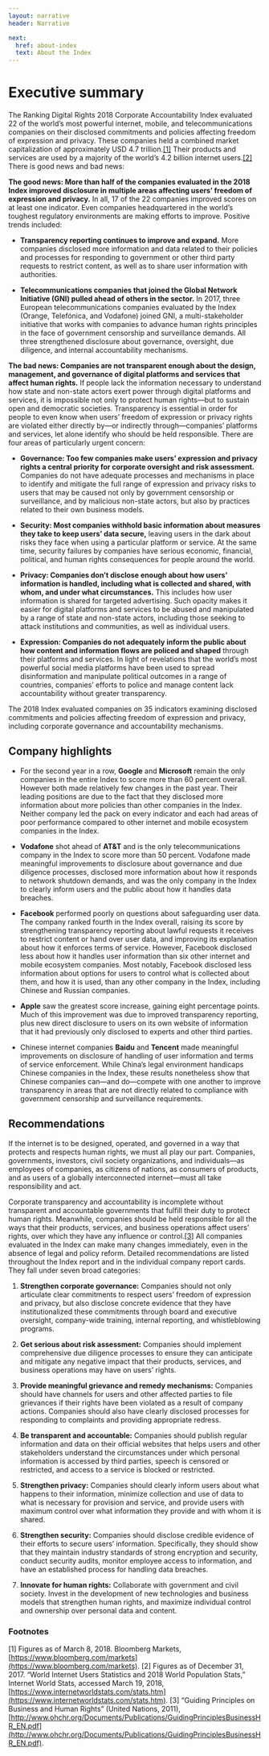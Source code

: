 ```yaml
---
layout: narrative
header: Narrative

next:
  href: about-index
  text: About the Index
---
```


# Executive summary

The Ranking Digital Rights 2018 Corporate Accountability Index evaluated 22 of the world’s most powerful internet, mobile, and telecommunications companies on their disclosed commitments and policies affecting freedom of expression and privacy. These companies held a combined market capitalization of approximately USD 4.7 trillion.[[1]](#footnotes) Their products and services are used by a majority of the world’s 4.2 billion internet users.[[2]](#footnotes) There is good news and bad news:

**The good news: More than half of the companies evaluated in the 2018 Index improved disclosure in multiple areas affecting users’ freedom of expression and privacy.** In all, 17 of the 22 companies improved scores on at least one indicator. Even companies headquartered in the world’s toughest regulatory environments are making efforts to improve. Positive trends included:

- **Transparency reporting continues to improve and expand.** More companies disclosed more information and data related to their policies and processes for responding to government or other third party requests to restrict content, as well as to share user information with authorities.

- **Telecommunications companies that joined the Global Network Initiative (GNI) pulled ahead of others in the sector.** In 2017, three European telecommunications companies evaluated by the Index (Orange, Telefónica, and Vodafone) joined GNI, a multi-stakeholder initiative that works with companies to advance human rights principles in the face of government censorship and surveillance demands. All three strengthened disclosure about governance, oversight, due diligence, and internal accountability mechanisms.

**The bad news: Companies are not transparent enough about the design, management, and governance of digital platforms and services that affect human rights.** If people lack the information necessary to understand how state and non-state actors exert power through digital platforms and services, it is impossible not only to protect human rights—but to sustain open and democratic societies. Transparency is essential in order for people to even know when users’ freedom of expression or privacy rights are violated either directly by—or indirectly through—companies’ platforms and services, let alone identify who should be held responsible. There are four areas of particularly urgent concern:

- **Governance: Too few companies make users’ expression and privacy rights a central priority for corporate oversight and risk assessment.** Companies do not have adequate processes and mechanisms in place to identify and mitigate the full range of expression and privacy risks to users that may be caused not only by government censorship or surveillance, and by malicious non-state actors, but also by practices related to their own business models.

- **Security: Most companies withhold basic information about measures they take to keep users’ data secure,** leaving users in the dark about risks they face when using a particular platform or service. At the same time, security failures by companies have serious economic, financial, political, and human rights consequences for people around the world.

- **Privacy: Companies don’t disclose enough about how users’ information is handled, including what is collected and shared, with whom, and under what circumstances.** This includes how user information is shared for targeted advertising. Such opacity makes it easier for digital platforms and services to be abused and manipulated by a range of state and non-state actors, including those seeking to attack institutions and communities, as well as individual users.

- **Expression: Companies do not adequately inform the public about how content and information flows are policed and shaped** through their platforms and services. In light of revelations that the world’s most powerful social media platforms have been used to spread disinformation and manipulate political outcomes in a range of countries, companies’ efforts to police and manage content lack accountability without greater transparency.

The 2018 Index evaluated companies on 35 indicators examining disclosed commitments and policies affecting freedom of expression and privacy, including corporate governance and accountability mechanisms.

## Company highlights

- For the second year in a row, **Google** and **Microsoft** remain the only companies in the entire Index to score more than 60 percent overall. However both made relatively few changes in the past year. Their leading positions are due to the fact that they disclosed more information about more policies than other companies in the Index. Neither company led the pack on every indicator and each had areas of poor performance compared to other internet and mobile ecosystem companies in the Index.

- **Vodafone** shot ahead of **AT&T** and is the only telecommunications company in the Index to score more than 50 percent. Vodafone made meaningful improvements to disclosure about governance and due diligence processes, disclosed more information about how it responds to network shutdown demands, and was the only company in the Index to clearly inform users and the public about how it handles data breaches.

- **Facebook** performed poorly on questions about safeguarding user data. The company ranked fourth in the Index overall, raising its score by strengthening transparency reporting about lawful requests it receives to restrict content or hand over user data, and improving its explanation about how it enforces terms of service. However, Facebook disclosed less about how it handles user information than six other internet and mobile ecosystem companies. Most notably, Facebook disclosed less information about options for users to control what is collected about them, and how it is used, than any other company in the Index, including Chinese and Russian companies.

- **Apple** saw the greatest score increase, gaining eight percentage points. Much of this improvement was due to improved transparency reporting, plus new direct disclosure to users on its own website of information that it had previously only disclosed to experts and other third parties.

- Chinese internet companies **Baidu** and **Tencent** made meaningful improvements on disclosure of handling of user information and terms of service enforcement. While China’s legal environment handicaps Chinese companies in the Index, these results nonetheless show that Chinese companies can—and do—compete with one another to improve transparency in areas that are not directly related to compliance with government censorship and surveillance requirements.

## Recommendations

If the internet is to be designed, operated, and governed in a way that protects and respects human rights, we must all play our part. Companies, governments, investors, civil society organizations, and individuals—as employees of companies, as citizens of nations, as consumers of products, and as users of a globally interconnected internet—must all take responsibility and act.

Corporate transparency and accountability is incomplete without transparent and accountable governments that fulfill their duty to protect human rights. Meanwhile, companies should be held responsible for all the ways that their products, services, and business operations affect users’ rights, over which they have any influence or control.[[3]](#footnotes) All companies evaluated in the Index can make many changes immediately, even in the absence of legal and policy reform. Detailed recommendations are listed throughout the Index report and in the individual company report cards. They fall under seven broad categories:

1. **Strengthen corporate governance:** Companies should not only articulate clear commitments to respect users’ freedom of expression and privacy, but also disclose concrete evidence that they have institutionalized these commitments through board and executive oversight, company-wide training, internal reporting, and whistleblowing programs.

2. **Get serious about risk assessment:** Companies should implement comprehensive due diligence processes to ensure they can anticipate and mitigate any negative impact that their products, services, and business operations may have on users’ rights.

3. **Provide meaningful grievance and remedy mechanisms:** Companies should have channels for users and other affected parties to file grievances if their rights have been violated as a result of company actions. Companies should also have clearly disclosed processes for responding to complaints and providing appropriate redress.

4. **Be transparent and accountable:** Companies should publish regular information and data on their official websites that helps users and other stakeholders understand the circumstances under which personal information is accessed by third parties, speech is censored or restricted, and access to a service is blocked or restricted.

5. **Strengthen privacy:** Companies should clearly inform users about what happens to their information, minimize collection and use of data to what is necessary for provision and service, and provide users with maximum control over what information they provide and with whom it is shared.

6. **Strengthen security:** Companies should disclose credible evidence of their efforts to secure users’ information. Specifically, they should show that they maintain industry standards of strong encryption and security, conduct security audits, monitor employee access to information, and have an established process for handling data breaches.

7. **Innovate for human rights:** Collaborate with government and civil society. Invest in the development of new technologies and business models that strengthen human rights, and maximize individual control and ownership over personal data and content.

### Footnotes ###

[1] Figures as of March 8, 2018. Bloomberg Markets, [https://www.bloomberg.com/markets](https://www.bloomberg.com/markets).
[2] Figures as of December 31, 2017. “World Internet Users Statistics and 2018 World Population Stats,” Internet World Stats, accessed March 19, 2018, [https://www.internetworldstats.com/stats.htm](https://www.internetworldstats.com/stats.htm).
[3] “Guiding Principles on Business and Human Rights” (United Nations, 2011), [http://www.ohchr.org/Documents/Publications/GuidingPrinciplesBusinessHR_EN.pdf](http://www.ohchr.org/Documents/Publications/GuidingPrinciplesBusinessHR_EN.pdf).
